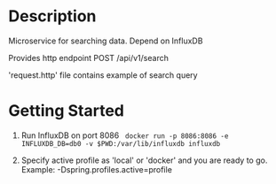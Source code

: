 # Description
Microservice for searching data. Depend on InfluxDB

Provides http endpoint POST /api/v1/search

'request.http' file contains example of search query

# Getting Started

1. Run InfluxDB on port 8086 
    ``` docker run -p 8086:8086 -e INFLUXDB_DB=db0 -v $PWD:/var/lib/influxdb influxdb```

2. Specify active profile as 'local' or 'docker' and you are ready to go.
   Example: -Dspring.profiles.active=profile